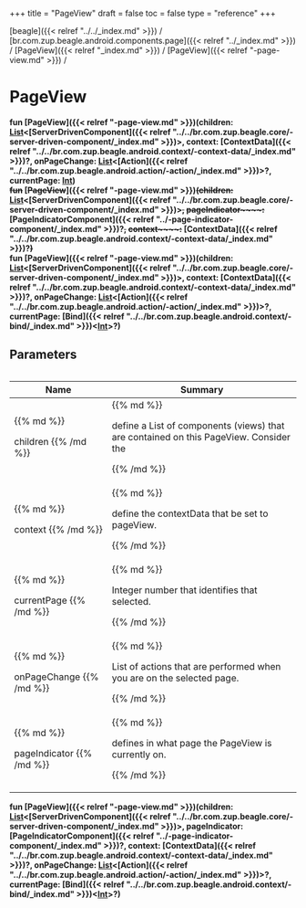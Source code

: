 +++
title = "PageView"
draft = false
toc = false
type = "reference"
+++

[beagle]({{< relref "../../_index.md" >}}) / [br.com.zup.beagle.android.components.page]({{< relref "../_index.md" >}}) / [PageView]({{< relref "_index.md" >}}) / [PageView]({{< relref "-page-view.md" >}}) / 



# PageView  
  
<b><b>fun [PageView]({{< relref "-page-view.md" >}})(children: [List](https://kotlinlang.org/api/latest/jvm/stdlib/kotlin.collections/-list/index.html)<[ServerDrivenComponent]({{< relref "../../br.com.zup.beagle.core/-server-driven-component/_index.md" >}})>, context: [ContextData]({{< relref "../../br.com.zup.beagle.android.context/-context-data/_index.md" >}})?, onPageChange: [List](https://kotlinlang.org/api/latest/jvm/stdlib/kotlin.collections/-list/index.html)<[Action]({{< relref "../../br.com.zup.beagle.android.action/-action/_index.md" >}})>?, currentPage: [Int](https://kotlinlang.org/api/latest/jvm/stdlib/kotlin/-int/index.html))</b></b>  
<b><b>~~fun~~ [~~PageView~~]({{< relref "-page-view.md" >}})~~(~~~~children~~~~:~~ [List](https://kotlinlang.org/api/latest/jvm/stdlib/kotlin.collections/-list/index.html)<[ServerDrivenComponent]({{< relref "../../br.com.zup.beagle.core/-server-driven-component/_index.md" >}})>~~,~~ ~~pageIndicator~~~~:~~ [PageIndicatorComponent]({{< relref "../-page-indicator-component/_index.md" >}})?~~,~~ ~~context~~~~:~~ [ContextData]({{< relref "../../br.com.zup.beagle.android.context/-context-data/_index.md" >}})?~~)~~</b></b>  
<b><b>fun [PageView]({{< relref "-page-view.md" >}})(children: [List](https://kotlinlang.org/api/latest/jvm/stdlib/kotlin.collections/-list/index.html)<[ServerDrivenComponent]({{< relref "../../br.com.zup.beagle.core/-server-driven-component/_index.md" >}})>, context: [ContextData]({{< relref "../../br.com.zup.beagle.android.context/-context-data/_index.md" >}})?, onPageChange: [List](https://kotlinlang.org/api/latest/jvm/stdlib/kotlin.collections/-list/index.html)<[Action]({{< relref "../../br.com.zup.beagle.android.action/-action/_index.md" >}})>?, currentPage: [Bind]({{< relref "../../br.com.zup.beagle.android.context/-bind/_index.md" >}})<[Int](https://kotlinlang.org/api/latest/jvm/stdlib/kotlin/-int/index.html)>?)</b></b>  




## Parameters  
<table>
  
  
<table>
  
<thead>
<tr>
<th>
Name  
</th>
<th>
Summary  
</th>
  
</tr>
</thead>
<tbody>
<tr>
<td>
{{% md %}}

children
{{% /md %}}
</td>
<td>
{{% md %}}



define a List of components (views) that are contained on this PageView. Consider the


{{% /md %}}
</td>
</tr>

<tr>
<td>
{{% md %}}

context
{{% /md %}}
</td>
<td>
{{% md %}}



define the contextData that be set to pageView.


{{% /md %}}
</td>
</tr>

<tr>
<td>
{{% md %}}

currentPage
{{% /md %}}
</td>
<td>
{{% md %}}



Integer number that identifies that selected.


{{% /md %}}
</td>
</tr>

<tr>
<td>
{{% md %}}

onPageChange
{{% /md %}}
</td>
<td>
{{% md %}}



List of actions that are performed when you are on the selected page.


{{% /md %}}
</td>
</tr>

<tr>
<td>
{{% md %}}

pageIndicator
{{% /md %}}
</td>
<td>
{{% md %}}



defines in what page the PageView is currently on.


{{% /md %}}
</td>
</tr>

</tbody>
</table>
  
</table>
  
  
<b><b>fun [PageView]({{< relref "-page-view.md" >}})(children: [List](https://kotlinlang.org/api/latest/jvm/stdlib/kotlin.collections/-list/index.html)<[ServerDrivenComponent]({{< relref "../../br.com.zup.beagle.core/-server-driven-component/_index.md" >}})>, pageIndicator: [PageIndicatorComponent]({{< relref "../-page-indicator-component/_index.md" >}})?, context: [ContextData]({{< relref "../../br.com.zup.beagle.android.context/-context-data/_index.md" >}})?, onPageChange: [List](https://kotlinlang.org/api/latest/jvm/stdlib/kotlin.collections/-list/index.html)<[Action]({{< relref "../../br.com.zup.beagle.android.action/-action/_index.md" >}})>?, currentPage: [Bind]({{< relref "../../br.com.zup.beagle.android.context/-bind/_index.md" >}})<[Int](https://kotlinlang.org/api/latest/jvm/stdlib/kotlin/-int/index.html)>?)</b></b>  



